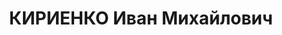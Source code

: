---
title: КИРИЕНКО Иван Михайлович
description: "Род. в 1895, Украина, Мелитополь, украинец, обр.: среднее, член ВКП(б)\
  \ с 1917. Проживал: Украинская ССР, Харьков, К. Либкнехта, 71/73, кв. 86. Литейщик,\
  \ директор завода им. Шевченко \n  Арестован 17.08.1937. Обв. по ст. 54-7-8-11 (участник\
  \ антисоветской террористической троцкистской организации правых). Приговор: ВК\
  \ ВС СССР, 06.12.1937 – ВМН. Расстрелян 06.12.1937. \n  Реабилитирован 28.09.1957"
---